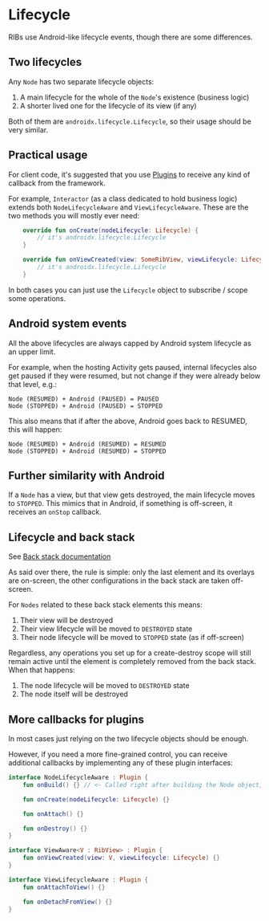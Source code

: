 # Lifecycle

RIBs use Android-like lifecycle events, though there are some differences.


## Two lifecycles

Any `Node` has two separate lifecycle objects:

1. A main lifecycle for the whole of the `Node`'s existence (business logic)
2. A shorter lived one for the lifecycle of its view (if any)

Both of them are `androidx.lifecycle.Lifecycle`, so their usage should be very similar.


## Practical usage

For client code, it's suggested that you use [Plugins](../basics/plugins.md) to receive any kind of callback from the framework.

For example, `Interactor` (as a class dedicated to hold business logic) extends both `NodeLifecycleAware` and `ViewLifecycleAware`. These are the two methods you will mostly ever need:

```kotlin
    override fun onCreate(nodeLifecycle: Lifecycle) {
        // it's androidx.lifecycle.Lifecycle
    }

    override fun onViewCreated(view: SomeRibView, viewLifecycle: Lifecycle) {
        // it's androidx.lifecycle.Lifecycle
    }
```

In both cases you can just use the `Lifecycle` object to subscribe / scope some operations.


## Android system events

All the above lifecycles are always capped by Android system lifecycle as an upper limit.

For example, when the hosting Activity gets paused, internal lifecycles also get paused if they were resumed, but not change if they were already below that level, e.g.:

```
Node (RESUMED) + Android (PAUSED) = PAUSED
Node (STOPPED) + Android (PAUSED) = STOPPED
```

This also means that if after the above, Android goes back to RESUMED, this will happen:

```
Node (RESUMED) + Android (RESUMED) = RESUMED
Node (STOPPED) + Android (RESUMED) = STOPPED
```

## Further similarity with Android

If a `Node` has a view, but that view gets destroyed, the main lifecycle moves to `STOPPED`. This mimics that in Android, if something is off-screen, it receives an `onStop` callback.


## Lifecycle and back stack

See [Back stack documentation](./back-stack.md)

As said over there, the rule is simple: only the last element and its overlays are on-screen, the other configurations in the back stack are taken off-screen.

For `Nodes` related to these back stack elements this means:

1. Their view will be destroyed
2. Their view lifecycle will be moved to `DESTROYED` state
3. Their node lifecycle will be moved to `STOPPED` state (as if off-screen)

Regardless, any operations you set up for a create-destroy scope will still remain active until the element is completely removed from the back stack. When that happens:

1. The node lifecycle will be moved to `DESTROYED` state
2. The node itself will be destroyed


## More callbacks for plugins

In most cases just relying on the two lifecycle objects should be enough.

However, if you need a more fine-grained control, you can receive additional callbacks by implementing any of these plugin interfaces:

```kotlin
interface NodeLifecycleAware : Plugin {
    fun onBuild() {} // <- Called right after building the Node object, but before it's notified to start its lifecycle 

    fun onCreate(nodeLifecycle: Lifecycle) {}

    fun onAttach() {}

    fun onDestroy() {}
}
```

```kotlin
interface ViewAware<V : RibView> : Plugin {
    fun onViewCreated(view: V, viewLifecycle: Lifecycle) {}
}
```

```kotlin
interface ViewLifecycleAware : Plugin {
    fun onAttachToView() {}

    fun onDetachFromView() {}
}
```
